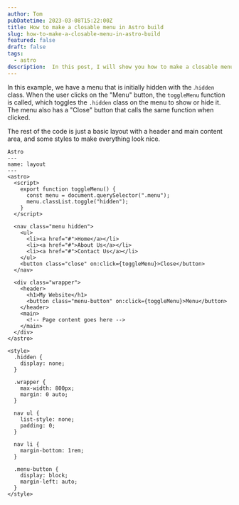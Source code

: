 ```yaml
---
author: Tom
pubDatetime: 2023-03-08T15:22:00Z
title: How to make a closable menu in Astro build
slug: how-to-make-a-closable-menu-in-astro-build
featured: false
draft: false
tags:
  - astro
description:  In this post, I will show you how to make a closable menu in Astro build.
---
```


In this example, we have a menu that is initially hidden with the .`hidden` class. When the user clicks on the \"Menu\" button, the `toggleMenu` function is called, which toggles the `.hidden` class on the menu to show or hide it. The menu also has a \"Close\" button that calls the same function when clicked.

The rest of the code is just a basic layout with a header and main content area, and some styles to make everything look nice.

```astro
Astro
---
name: layout
---
<astro>
  <script>
    export function toggleMenu() {
      const menu = document.querySelector(".menu");
      menu.classList.toggle("hidden");
    }
  </script>

  <nav class="menu hidden">
    <ul>
      <li><a href="#">Home</a></li>
      <li><a href="#">About Us</a></li>
      <li><a href="#">Contact Us</a></li>
    </ul>
    <button class="close" on:click={toggleMenu}>Close</button>
  </nav>

  <div class="wrapper">
    <header>
      <h1>My Website</h1>
      <button class="menu-button" on:click={toggleMenu}>Menu</button>
    </header>
    <main>
      <!-- Page content goes here -->
    </main>
  </div>
</astro>

<style>
  .hidden {
    display: none;
  }
  
  .wrapper {
    max-width: 800px;
    margin: 0 auto;
  }
  
  nav ul {
    list-style: none;
    padding: 0;
  }
  
  nav li {
    margin-bottom: 1rem;
  }
  
  .menu-button {
    display: block;
    margin-left: auto;
  }
</style>
```
